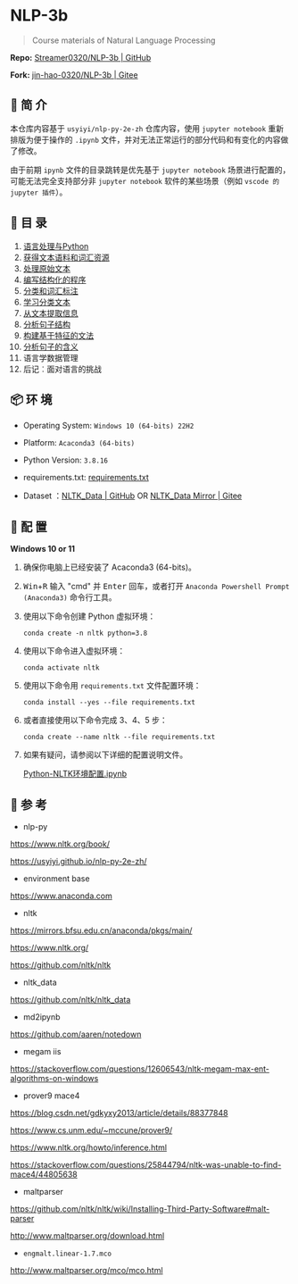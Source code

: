 # NLP-3b

>  Course materials of Natural Language Processing

**Repo:** [Streamer0320/NLP-3b | GitHub](https://github.com/Streamer0320/NLP-3b/)

**Fork:** [jin-hao-0320/NLP-3b | Gitee](https://gitee.com/jin-hao-0320/NLP-3b)



## 🔎 简 介

本仓库内容基于 `usyiyi/nlp-py-2e-zh` 仓库内容，使用 `jupyter notebook` 重新排版为便于操作的 `.ipynb` 文件，并对无法正常运行的部分代码和有变化的内容做了修改。

由于前期 `ipynb` 文件的目录跳转是优先基于 `jupyter notebook` 场景进行配置的，可能无法完全支持部分非 `jupyter notebook` 软件的某些场景（例如 `vscode 的 jupyter 插件`）。



## 📃 目 录

1. [语言处理与Python](./1.语言处理与Python.ipynb)
2. [获得文本语料和词汇资源](./2.获得文本语料和词汇资源.ipynb)
3. [处理原始文本](./3.处理原始文本.ipynb)
4. [编写结构化的程序](./4.编写结构化程序.ipynb)
5. [分类和词汇标注](./5.分类和词汇标注.ipynb)
6. [学习分类文本](./6.学习分类文本.ipynb)
7. [从文本提取信息](./7.从文本提取信息.ipynb)
8. [分析句子结构](./8.分析句子结构.ipynb)
9. [构建基于特征的文法](./9.构建基于特征的语法.ipynb)
10. [分析句子的含义](./10.分析句子的意思.ipynb)
11. 语言学数据管理
12. 后记︰面对语言的挑战



## 📦 环 境

- Operating System: `Windows 10 (64-bits) 22H2` 

- Platform: `Acaconda3 (64-bits)` 

- Python Version: `3.8.16` 

- requirements.txt: [requirements.txt](./requirements.txt) 

- Dataset ：[NLTK_Data | GitHub](https://github.com/nltk/nltk_data) OR [NLTK_Data Mirror | Gitee](https://gitee.com/lanyan324/nltk_data)  




## 🧐 配 置

**Windows 10 or 11**

1. 确保你电脑上已经安装了 Acaconda3 (64-bits)。

2. <kbd>Win</kbd>+<kbd>R</kbd> 输入 "cmd" 并 <kbd>Enter</kbd> 回车，或者打开 `Anaconda Powershell Prompt  (Anaconda3)` 命令行工具。

3. 使用以下命令创建 Python 虚拟环境：

   ```
   conda create -n nltk python=3.8
   ```

4. 使用以下命令进入虚拟环境：

   ```
   conda activate nltk
   ```

5. 使用以下命令用 `requirements.txt` 文件配置环境：

   ```
   conda install --yes --file requirements.txt
   ```

6. 或者直接使用以下命令完成 3、4、5 步：

   ```
   conda create --name nltk --file requirements.txt
   ```

7. 如果有疑问，请参阅以下详细的配置说明文件。

   [Python-NLTK环境配置.ipynb](./NLTK环境配置.ipynb)

## 🔗 参 考

- nlp-py

https://www.nltk.org/book/

https://usyiyi.github.io/nlp-py-2e-zh/

- environment base

https://www.anaconda.com

- nltk

https://mirrors.bfsu.edu.cn/anaconda/pkgs/main/

https://www.nltk.org/

https://github.com/nltk/nltk

- nltk_data

https://github.com/nltk/nltk_data

- md2ipynb

https://github.com/aaren/notedown

- megam iis

https://stackoverflow.com/questions/12606543/nltk-megam-max-ent-algorithms-on-windows

- prover9 mace4

https://blog.csdn.net/gdkyxy2013/article/details/88377848

https://www.cs.unm.edu/~mccune/prover9/

https://www.nltk.org/howto/inference.html

https://stackoverflow.com/questions/25844794/nltk-was-unable-to-find-mace4/44805638

- maltparser

https://github.com/nltk/nltk/wiki/Installing-Third-Party-Software#malt-parser

http://www.maltparser.org/download.html

- `engmalt.linear-1.7.mco`

http://www.maltparser.org/mco/mco.html
